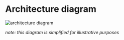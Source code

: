 # Architecture diagram

![architecture diagram](https://user-images.githubusercontent.com/808475/81362760-7293bb80-9096-11ea-92e3-475c673b3dbc.png)

_note: this diagram is simplified for illustrative purposes_
